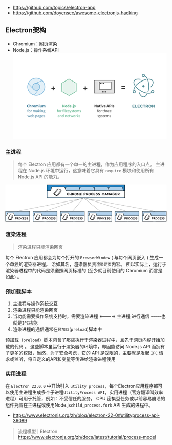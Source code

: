 - https://github.com/topics/electron-app
- https://github.com/doyensec/awesome-electronjs-hacking


## Electron架构

- Chromium：网页渲染
- Node.js：操作系统API
![](media/Pasted%20image%2020250926005253.png)  

### 主进程

>每个 Electron 应用都有一个单一的主进程，作为应用程序的入口点。 主进程在 Node.js 环境中运行，这意味着它具有 `require` 模块和使用所有 Node.js API 的能力。

![Chrome的多进程架构](media/Pasted%20image%2020250926005528.png)  

### 渲染进程
>渲染进程只能渲染网页

每个 Electron 应用都会为每个打开的 `BrowserWindow` ( 与每个网页嵌入 ) 生成一个单独的渲染器进程。 洽如其名，渲染器负责`渲染网页`内容。 所以实际上，运行于渲染器进程中的代码是须遵照网页标准的 (至少就目前使用的 Chromium 而言是如此) 。


### 预加载脚本

1. 主进程与操作系统交互
2. 渲染进程只能渲染网页
3. 当功能需要操作系统支持时，需要渲染进程 <----> 主进程 进行通信 -----也就是`IPC`功能
4. 渲染进程的通信通常在`预加载`(`preload`)脚本中

预加载（`preload`）脚本包含了那些执行于渲染器进程中，且先于网页内容开始加载的代码 。 这些脚本虽运行于渲染器的环境中，却因能访问 Node.js API 而拥有了更多的权限，当然，为了安全考虑，它的 API 是受限的，主要就是发起 `IPC` 请求或监听，将自定义的API和变量等传递给渲染进程使用

### 实用进程

在 `Electron 22.0.0` 中开始引入 `utility process`，每个Electron应用程序都可以使用主进程生成多个子进程`UtilityProcess API`，实用进程（官方翻译叫效率进程）可用于托管，例如：不受信任的服务， CPU 密集型任务或以前容易崩溃的组件托管在主进程或使用Node.js`child_process.fork` API 生成的进程中。

- https://www.electronjs.org/zh/blog/electron-22-0#utilityprocess-api-36089


> 流程模型 | Electron
> https://www.electronjs.org/zh/docs/latest/tutorial/process-model


